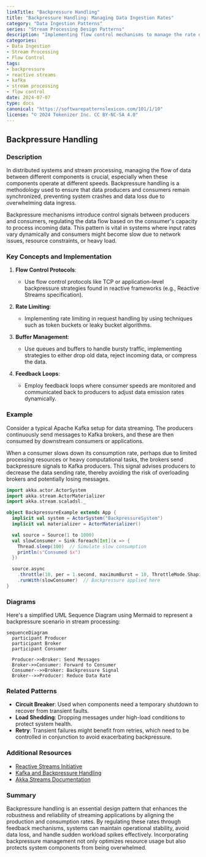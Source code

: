 ```yaml
---
linkTitle: "Backpressure Handling"
title: "Backpressure Handling: Managing Data Ingestion Rates"
category: "Data Ingestion Patterns"
series: "Stream Processing Design Patterns"
description: "Implementing flow control mechanisms to manage the rate of data ingestion when the system is overwhelmed, preventing data loss or system crashes."
categories:
- Data Ingestion
- Stream Processing
- Flow Control
tags:
- backpressure
- reactive streams
- kafka
- stream processing
- flow control
date: 2024-07-07
type: docs
canonical: "https://softwarepatternslexicon.com/101/1/10"
license: "© 2024 Tokenizer Inc. CC BY-NC-SA 4.0"
---
```


## **Backpressure Handling**

### **Description**

In distributed systems and stream processing, managing the flow of data between different components is crucial, especially when these components operate at different speeds. Backpressure handling is a methodology used to ensure that data producers and consumers remain synchronized, preventing system crashes and data loss due to overwhelming data ingress.

Backpressure mechanisms introduce control signals between producers and consumers, regulating the data flow based on the consumer's capacity to process incoming data. This pattern is vital in systems where input rates vary dynamically and consumers might become slow due to network issues, resource constraints, or heavy load.

### **Key Concepts and Implementation**

1. **Flow Control Protocols**: 
   - Use flow control protocols like TCP or application-level backpressure strategies found in reactive frameworks (e.g., Reactive Streams specification).
   
2. **Rate Limiting**:
   - Implementing rate limiting in request handling by using techniques such as token buckets or leaky bucket algorithms.
   
3. **Buffer Management**:
   - Use queues and buffers to handle bursty traffic, implementing strategies to either drop old data, reject incoming data, or compress the data.

4. **Feedback Loops**:
   - Employ feedback loops where consumer speeds are monitored and communicated back to producers to adjust data emission rates dynamically.

### **Example**

Consider a typical Apache Kafka setup for data streaming. The producers continuously send messages to Kafka brokers, and these are then consumed by downstream consumers or applications. 

When a consumer slows down its consumption rate, perhaps due to limited processing resources or heavy computational tasks, the brokers send backpressure signals to Kafka producers. This signal advises producers to decrease the data sending rate, thereby avoiding the risk of overloading brokers and potentially losing messages.

```scala
import akka.actor.ActorSystem
import akka.stream.ActorMaterializer
import akka.stream.scaladsl._

object BackpressureExample extends App {
  implicit val system = ActorSystem("BackpressureSystem")
  implicit val materializer = ActorMaterializer()

  val source = Source(1 to 1000)
  val slowConsumer = Sink.foreach[Int](x => {
    Thread.sleep(100)  // Simulate slow consumption
    println(s"Consumed $x")
  })

  source.async
    .throttle(10, per = 1.second, maximumBurst = 10, ThrottleMode.Shaping)
    .runWith(slowConsumer)  // Backpressure applied here
}
```

### **Diagrams**

Here's a simplified UML Sequence Diagram using Mermaid to represent a backpressure scenario in stream processing:

```mermaid
sequenceDiagram
  participant Producer
  participant Broker
  participant Consumer

  Producer->>Broker: Send Messages
  Broker->>Consumer: Forward to Consumer
  Consumer-->>Broker: Backpressure Signal
  Broker-->>Producer: Reduce Data Rate
```

### **Related Patterns**

- **Circuit Breaker**: Used when components need a temporary shutdown to recover from transient faults.
- **Load Shedding**: Dropping messages under high-load conditions to protect system health.
- **Retry**: Transient failures might benefit from retries, which need to be controlled in conjunction to avoid exacerbating backpressure.

### **Additional Resources**

- [Reactive Streams Initiative](https://www.reactive-streams.org/)
- [Kafka and Backpressure Handling](https://kafka.apache.org/documentation/)
- [Akka Streams Documentation](https://doc.akka.io/docs/akka/current/stream/index.html)

### **Summary**

Backpressure handling is an essential design pattern that enhances the robustness and reliability of streaming applications by aligning the production and consumption rates. By regulating these rates through feedback mechanisms, systems can maintain operational stability, avoid data loss, and handle sudden workload spikes effectively. Incorporating backpressure management not only optimizes resource usage but also protects system components from being overwhelmed.
